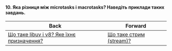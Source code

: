 #### 10. Яка різниця між microtasks і macrotasks? Наведіть приклади таких завдань.



| Back | Forward |
|---|---|
| [Що таке libuv i v8? Яке їхнє призначення?](/ua/junior/nodejs/what-are-libuv-and-v8-what-are-their-purposes.md)  | [Що таке стрим (stream)?](/ua/junior/nodejs/what-is-a-stream.md) |